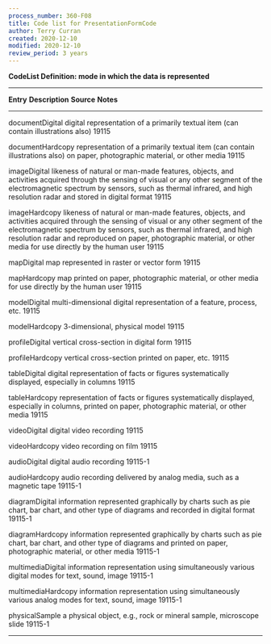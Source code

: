```yaml
---
process_number: 360-F08
title: Code list for PresentationFormCode
author: Terry Curran
created: 2020-12-10
modified: 2020-12-10
review_period: 3 years
---
```


**CodeList Definition: mode in which the data is represented**



  -------------------------------------------------------------------------------------------------------------------------------------------------------------------------------------------------------------------------------------------------------------------------------------------------------------------------------------------------------------------------------------

  **Entry**                  **Description**                                                                                                                                                                                                                                                                                                                   **Source**   **Notes**

  -------------------------- --------------------------------------------------------------------------------------------------------------------------------------------------------------------------------------------------------------------------------------------------------------------------------------------------------------------------------- ------------ -----------

  documentDigital            digital representation of a primarily textual item (can contain illustrations also)                                                                                                                                                                                                                                               19115        



  documentHardcopy           representation of a primarily textual item (can contain illustrations also) on paper, photographic material, or other media                                                                                                                                                                                                       19115        



  imageDigital               likeness of natural or man-made features, objects, and activities acquired through the sensing of visual or any other segment of the electromagnetic spectrum by sensors, such as thermal infrared, and high resolution radar and stored in digital format                                                                        19115        



  imageHardcopy              likeness of natural or man-made features, objects, and activities acquired through the sensing of visual or any other segment of the electromagnetic spectrum by sensors, such as thermal infrared, and high resolution radar and reproduced on paper, photographic material, or other media for use directly by the human user   19115        



  mapDigital                 map represented in raster or vector form                                                                                                                                                                                                                                                                                          19115        



  mapHardcopy                map printed on paper, photographic material, or other media for use directly by the human user                                                                                                                                                                                                                                    19115        



  modelDigital               multi-dimensional digital representation of a feature, process, etc.                                                                                                                                                                                                                                                              19115        



  modelHardcopy              3-dimensional, physical model                                                                                                                                                                                                                                                                                                     19115        



  profileDigital             vertical cross-section in digital form                                                                                                                                                                                                                                                                                            19115        



  profileHardcopy            vertical cross-section printed on paper, etc.                                                                                                                                                                                                                                                                                     19115        



  tableDigital               digital representation of facts or figures systematically displayed, especially in columns                                                                                                                                                                                                                                        19115        



  tableHardcopy              representation of facts or figures systematically displayed, especially in columns, printed on paper, photographic material, or other media                                                                                                                                                                                       19115        



  videoDigital               digital video recording                                                                                                                                                                                                                                                                                                           19115        



  videoHardcopy              video recording on film                                                                                                                                                                                                                                                                                                           19115        



  audioDigital               digital audio recording                                                                                                                                                                                                                                                                                                           19115-1      



  audioHardcopy              audio recording delivered by analog media, such as a magnetic tape                                                                                                                                                                                                                                                                19115-1      



  diagramDigital             information represented graphically by charts such as pie chart, bar chart, and other type of diagrams and recorded in digital format                                                                                                                                                                                             19115-1      



  diagramHardcopy            information represented graphically by charts such as pie chart, bar chart, and other type of diagrams and printed on paper, photographic material, or other media                                                                                                                                                                19115-1      



  multimediaDigital          information representation using simultaneously various digital modes for text, sound, image                                                                                                                                                                                                                                      19115-1      



  multimediaHardcopy         information representation using simultaneously various analog modes for text, sound, image                                                                                                                                                                                                                                       19115-1      



  physicalSample             a physical object, e.g., rock or mineral sample, microscope slide                                                                                                                                                                                                                                                                 19115-1      

  -------------------------------------------------------------------------------------------------------------------------------------------------------------------------------------------------------------------------------------------------------------------------------------------------------------------------------------------------------------------------------------
